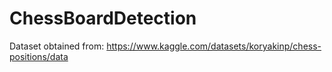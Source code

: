 # ChessBoardDetection


Dataset obtained from: https://www.kaggle.com/datasets/koryakinp/chess-positions/data
